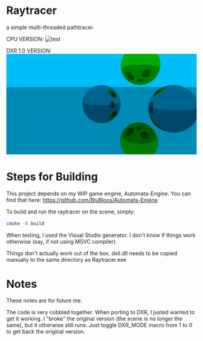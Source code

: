 # Raytracer

a simple multi-threaded pathtracer.

CPU VERSION:
![test](https://user-images.githubusercontent.com/38915815/190832651-a5e9dd42-5df7-4130-9d25-d87d7a039c7e.jpeg)

DXR 1.0 VERSION:
![dxr](dxr_expected.bmp)

# Steps for Building

This project depends on my WIP game engine, Automata-Engine. You can find that here: https://github.com/BluBloos/Automata-Engine

To build and run the raytracer on the scene, simply:

```bash
cmake -B build
```

When testing, I used the Visual Studio generator. I don't know if things work otherwise (say, if not using MSVC compiler).

Things don't actually work out of the box. dxil.dll needs to be copied manually to the same directory as Raytracer.exe

# Notes

These notes are for future me.

The code is very cobbled together. When porting to DXR, I justed wanted to get it working.
I "broke" the original version (the scene is no longer the same), but it otherwise still runs.
Just toggle DXR_MODE macro from 1 to 0 to get back the original version.

